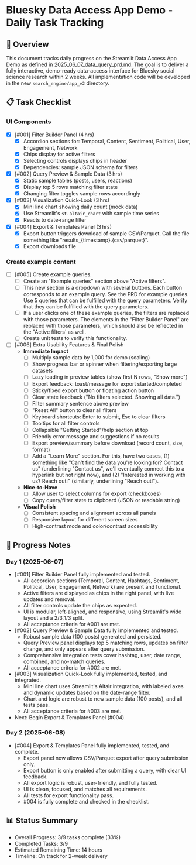 # Bluesky Data Access App Demo - Daily Task Tracking

## 📝 Overview
This document tracks daily progress on the Streamlit Data Access App Demo as defined in [2025_06_07_data_query_prd.md](../prd/2025_06_07_data_query_prd.md). The goal is to deliver a fully interactive, demo-ready data-access interface for Bluesky social science research within 2 weeks. All implementation code will be developed in the new `search_engine/app_v2` directory.

## 📋 Task Checklist

### UI Components
- [x] [#001] Filter Builder Panel (4 hrs)
  - [x] Accordion sections for: Temporal, Content, Sentiment, Political, User, Engagement, Network
  - [x] Chips display for active filters
  - [x] Selecting controls displays chips in header
  - [x] Dependencies: sample JSON schema for filters

- [x] [#002] Query Preview & Sample Data (3 hrs)
  - [x] Static sample tables (posts, users, reactions)
  - [x] Display top 5 rows matching filter state
  - [x] Changing filter toggles sample rows accordingly

- [x] [#003] Visualization Quick‑Look (3 hrs)
  - [x] Mini line chart showing daily count (mock data)
  - [x] Use Streamlit's `st.altair_chart` with sample time series
  - [x] Reacts to date‑range filter

- [x] [#004] Export & Templates Panel (3 hrs)
  - [x] Export button triggers download of sample CSV/Parquet. Call the file
  something like "results_{timestamp}.{csv/parquet}".
  - [x] Export downloads file

### Create example content
- [ ] [#005] Create example queries.
  - [ ] Create an "Example queries" section above "Active filters".
  - [ ] This new section is a dropdown with several buttons. Each button corresponds
  to an example query. See the PRD for example queries. Use 5 queries that can
  be fulfilled with the query parameters. Verify that they can be fulfilled
  with the query parameters.
  - [ ] If a user clicks one of these example queries, the filters are replaced
  with those parameters. The elements in the "Filter Builder Panel" are replaced
  with those parameters, which should also be reflected in the "Active filters'
  as well.
  - [ ] Create unit tests to verify this functionality.

- [ ] [#006] Extra Usability Features & Final Polish
  - **Immediate Impact**
    - [ ] Multiply sample data by 1,000 for demo (scaling)
    - [ ] Show progress bar or spinner when filtering/exporting large datasets
    - [ ] Lazy loading in preview tables (show first N rows, "Show more")
    - [ ] Export feedback: toast/message for export started/completed
    - [ ] Sticky/fixed export button or floating action button
    - [ ] Clear state feedback ("No filters selected. Showing all data.")
    - [ ] Filter summary sentence above preview
    - [ ] "Reset All" button to clear all filters
    - [ ] Keyboard shortcuts: Enter to submit, Esc to clear filters
    - [ ] Tooltips for all filter controls
    - [ ] Collapsible "Getting Started"/help section at top
    - [ ] Friendly error message and suggestions if no results
    - [ ] Export preview/summary before download (record count, size, format)
    - [ ] Add a "Learn More" section. For this, have two cases, (1) something like "Can't find the data you're looking for? Contact us" (underlining "Contact us", we'll eventually connect this to a hyperlink but not right now), and (2) "Interested in working with us? Reach out!" (similarly, underlining "Reach out!").

  - **Nice-to-Have**
    - [ ] Allow user to select columns for export (checkboxes)
    - [ ] Copy query/filter state to clipboard (JSON or readable string)
  - **Visual Polish**
    - [ ] Consistent spacing and alignment across all panels
    - [ ] Responsive layout for different screen sizes
    - [ ] High-contrast mode and color/contrast accessibility

## 📝 Progress Notes

### Day 1 (2025-06-07)
- [#001] Filter Builder Panel fully implemented and tested.
  - All accordion sections (Temporal, Content, Hashtags, Sentiment, Political, User, Engagement, Network) are present and functional.
  - Active filters are displayed as chips in the right panel, with live updates and removal.
  - All filter controls update the chips as expected.
  - UI is modular, left-aligned, and responsive, using Streamlit's wide layout and a 2/3:1/3 split.
  - All acceptance criteria for #001 are met.
- [#002] Query Preview & Sample Data fully implemented and tested.
  - Robust sample data (100 posts) generated and persisted.
  - Query Preview panel displays top 5 matching rows, updates on filter change, and only appears after query submission.
  - Comprehensive integration tests cover hashtag, user, date range, combined, and no-match queries.
  - All acceptance criteria for #002 are met.
- [#003] Visualization Quick-Look fully implemented, tested, and integrated.
  - Mini line chart uses Streamlit's Altair integration, with labeled axes and dynamic updates based on the date-range filter.
  - Chart and logic are robust to new sample data (100 posts), and all tests pass.
  - All acceptance criteria for #003 are met.
- Next: Begin Export & Templates Panel (#004)

### Day 2 (2025-06-08)
- [#004] Export & Templates Panel fully implemented, tested, and complete.
  - Export panel now allows CSV/Parquet export after query submission only.
  - Export button is only enabled after submitting a query, with clear UI feedback.
  - All export logic is robust, user-friendly, and fully tested.
  - UI is clean, focused, and matches all requirements.
  - All tests for export functionality pass.
  - #004 is fully complete and checked in the checklist.

## 📊 Status Summary
- Overall Progress: 3/9 tasks complete (33%)
- Completed Tasks: 3/9
- Estimated Remaining Time: 14 hours
- Timeline: On track for 2-week delivery 